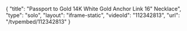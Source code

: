 {
    "title": "Passport to Gold 14K White Gold Anchor Link 16\" Necklace",
    "type": "solo",
    "layout": "iframe-static",
    "videoId": "112342813",
    "url": "\/tvpembed\/112342813"
}